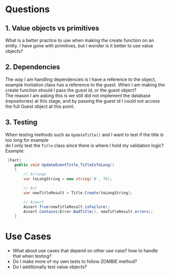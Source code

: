 ﻿# Questions

## 1. Value objects vs primitives
What is a better practice to use when making the create function on an entity. I have gone with primitives, but I wonder is it better to use value objects?

## 2. Dependencies
The way I am handling dependencies is I have a reference to the object, example Invitation class has a reference to the guest. When I am making the create function should I pass the guest id, or the guest object?\
The reason I am asking this is we still did not implement the database (repositories) at this stage, and by passing the guest id I could not access the full Guest object at this point.

## 3. Testing
When testing methods such as `UpdateTitle()` and I want to test if the title is too long for example\
do I only test the `Title` class since there is where I hold my validation logic?\
Example:
```C#
 [Fact]
    public void UpdateEventTitle_TitleIsToLong()
    {
        // Arrange
        var toLongString = new string('A', 76);

        // Act
        var newTitleResult = Title.Create(toLongString);

        // Assert
        Assert.True(newTitleResult.isFailure);
        Assert.Contains(Error.BadTitle(), newTitleResult.errors);
    }
```
# Use Cases
* What about use cases that depend on other use case? how to handle that when testing?
* Do I make more of my own tests to follow ZOMBIE method?
* Do I additionally test value objects?
